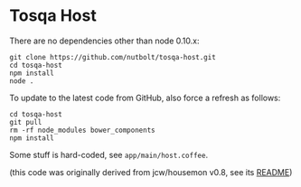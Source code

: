 # Tosqa Host

There are no dependencies other than node 0.10.x:

```
git clone https://github.com/nutbolt/tosqa-host.git
cd tosqa-host
npm install
node .
```
To update to the latest code from GitHub, also force a refresh as follows:

```
cd tosqa-host
git pull
rm -rf node_modules bower_components
npm install
```

Some stuff is hard-coded, see `app/main/host.coffee`.

(this code was originally derived from jcw/housemon v0.8, see its [README][HMR])

[HMR]: https://github.com/jcw/housemon/blob/master/README-0.8.md
